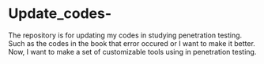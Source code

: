 # Update_codes-
The repository is for updating my codes in studying penetration testing. Such as the codes in the book that error occured or I want to make it better.
Now, I want to make a set of customizable tools using in penetration testing.
